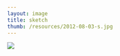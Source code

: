 ```yaml
---
layout: image
title: sketch
thumb: /resources/2012-08-03-s.jpg
---
```



![][image]


[image]: /resources/2012-08-03.jpg
